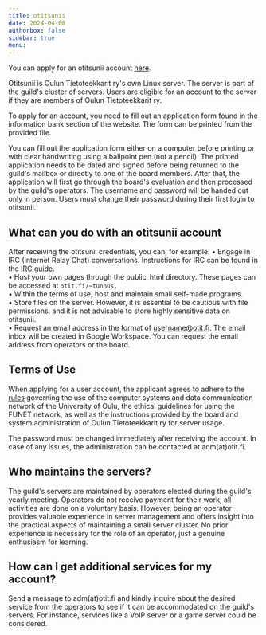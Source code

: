 ```yaml
---
title: otitsunii
date: 2024-04-08
authorbox: false
sidebar: true
menu:
---
```


You can apply for an otitsunii account [here](https://www.otit.fi/tietopankki/otitsunii-tunnushakemus/).

Otitsunii is Oulun Tietoteekkarit ry's own Linux server. The server is part of the guild's cluster of servers. Users are eligible for an account to the server if they are members of Oulun Tietoteekkarit ry.

To apply for an account, you need to fill out an application form found in the information bank section of the website. The form can be printed from the provided file.

You can fill out the application form either on a computer before printing or with clear handwriting using a ballpoint pen (not a pencil). The printed application needs to be dated and signed before being returned to the guild's mailbox or directly to one of the board members. After that, the application will first go through the board's evaluation and then processed by the guild's operators. The username and password will be handed out only in person. Users must change their password during their first login to otitsunii.

## What can you do with an otitsunii account

After receiving the otitsunii credentials, you can, for example:
    • Engage in IRC (Internet Relay Chat) conversations. Instructions for IRC can be found in the [IRC guide](https://www.otit.fi/tietopankki/irc-opas/).  
        • Host your own pages through the public_html directory. These pages can be accessed at `otit.fi/~tunnus.`  
    • Within the terms of use, host and maintain small self-made programs.  
    • Store files on the server. However, it is essential to be cautious with file permissions, and it is not advisable to store highly sensitive data on otitsunii.  
    • Request an email address in the format of username@otit.fi. The email inbox will be created in Google Workspace. You can request the email address from operators or the board.  

## Terms of Use

When applying for a user account, the applicant agrees to adhere to the [rules](https://www.oulu.fi/th/node/30542) governing the use of the computer systems and data communication network of the University of Oulu, the ethical guidelines for using the FUNET network, as well as the instructions provided by the board and system administration of Oulun Tietoteekkarit ry for server usage.

The password must be changed immediately after receiving the account. In case of any issues, the administration can be contacted at adm(at)otit.fi.

## Who maintains the servers?

The guild's servers are maintained by operators elected during the guild's yearly meeting. Operators do not receive payment for their work; all activities are done on a voluntary basis. However, being an operator provides valuable experience in server management and offers insight into the practical aspects of maintaining a small server cluster. No prior experience is necessary for the role of an operator, just a genuine enthusiasm for learning.

## How can I get additional services for my account?

Send a message to adm(at)otit.fi and kindly inquire about the desired service from the operators to see if it can be accommodated on the guild's servers. For instance, services like a VoIP server or a game server could be considered.
